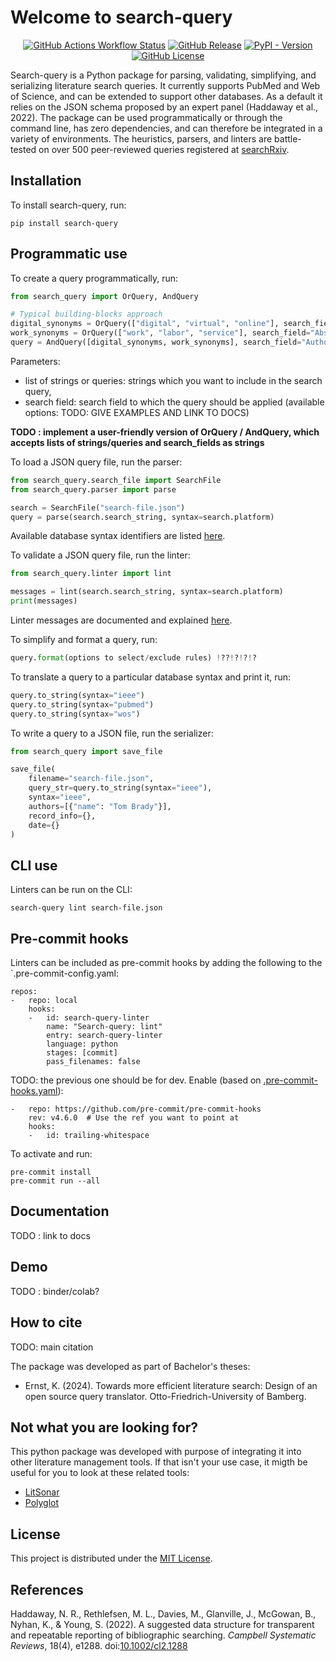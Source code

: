 #  Welcome to search-query

<div align="center">

[![GitHub Actions Workflow Status](https://img.shields.io/github/actions/workflow/status/CoLRev-Environment/search-query/.github%2Fworkflows%2Ftests.yml?label=tests)](https://github.com/CoLRev-Environment/search-query/actions/workflows/tests.yml)
[![GitHub Release](https://img.shields.io/github/v/release/CoLRev-Environment/search-query)](https://github.com/CoLRev-Environment/search-query/releases/)
[![PyPI - Version](https://img.shields.io/pypi/v/search-query?color=blue)](https://pypi.org/project/search-query/)
[![GitHub License](https://img.shields.io/github/license/CoLRev-Environment/search-query)](https://github.com/CoLRev-Environment/search-query/releases/)

</div>

Search-query is a Python package for parsing, validating, simplifying, and serializing literature search queries.
It currently supports PubMed and Web of Science, and can be extended to support other databases.
As a default it relies on the JSON schema proposed by an expert panel (Haddaway et al., 2022).
The package can be used programmatically or through the command line, has zero dependencies, and can therefore be integrated in a variety of environments.
The heuristics, parsers, and linters are battle-tested on over 500 peer-reviewed queries registered at [searchRxiv](https://www.cabidigitallibrary.org/journal/searchrxiv).

## Installation

To install search-query, run:

```
pip install search-query
```

## Programmatic use

To create a query programmatically, run:

```Python
from search_query import OrQuery, AndQuery

# Typical building-blocks approach
digital_synonyms = OrQuery(["digital", "virtual", "online"], search_field="Abstract")
work_synonyms = OrQuery(["work", "labor", "service"], search_field="Abstract")
query = AndQuery([digital_synonyms, work_synonyms], search_field="Author Keywords")
```

Parameters:

- list of strings or queries: strings which you want to include in the search query,
- search field: search field to which the query should be applied (available options: TODO: GIVE EXAMPLES AND LINK TO DOCS)

**TODO : implement a user-friendly version of OrQuery / AndQuery, which accepts lists of strings/queries and search_fields as strings**

To load a JSON query file, run the parser:

```python
from search_query.search_file import SearchFile
from search_query.parser import parse

search = SearchFile("search-file.json")
query = parse(search.search_string, syntax=search.platform)
```

Available database syntax identifiers are listed [here](docs/readme.md).

To validate a JSON query file, run the linter:

```Python
from search_query.linter import lint

messages = lint(search.search_string, syntax=search.platform)
print(messages)
```

Linter messages are documented and explained [here](docs/readme.md).

To simplify and format a query, run:

```Python
query.format(options to select/exclude rules) !??!?!?!?
```
To translate a query to a particular database syntax and print it, run:

```Python
query.to_string(syntax="ieee")
query.to_string(syntax="pubmed")
query.to_string(syntax="wos")
```

To write a query to a JSON file, run the serializer:

```Python
from search_query import save_file

save_file(
    filename="search-file.json",
    query_str=query.to_string(syntax="ieee"),
    syntax="ieee",
    authors=[{"name": "Tom Brady"}],
    record_info={},
    date={}
)
```

## CLI use

Linters can be run on the CLI:

```
search-query lint search-file.json
```

## Pre-commit hooks

Linters can be included as pre-commit hooks by adding the following to the `.pre-commit-config.yaml:

```
repos:
-   repo: local
    hooks:
    -   id: search-query-linter
        name: "Search-query: lint"
        entry: search-query-linter
        language: python
        stages: [commit]
        pass_filenames: false
```

TODO: the previous one should be for dev. Enable (based on [.pre-commit-hooks.yaml](https://github.com/pre-commit/pre-commit-hooks/blob/main/.pre-commit-hooks.yaml)):

```
-   repo: https://github.com/pre-commit/pre-commit-hooks
    rev: v4.6.0  # Use the ref you want to point at
    hooks:
    -   id: trailing-whitespace
```

To activate and run:

```
pre-commit install
pre-commit run --all
```

## Documentation

TODO : link to docs

## Demo

TODO : binder/colab?

## How to cite

TODO: main citation

The package was developed as part of Bachelor's theses:

- Ernst, K. (2024). Towards more efficient literature search: Design of an open source query translator. Otto-Friedrich-University of Bamberg.

## Not what you are looking for?

This python package was developed with purpose of integrating it into other literature management tools. If that isn't your use case, it migth be useful for you to look at these related tools:

- [LitSonar](https://litsonar.com/)
- [Polyglot](https://sr-accelerator.com/#/polyglot)

## License

This project is distributed under the [MIT License](LICENSE).

## References

Haddaway, N. R., Rethlefsen, M. L., Davies, M., Glanville, J., McGowan, B., Nyhan, K., & Young, S. (2022). A suggested data structure for transparent and repeatable reporting of bibliographic searching. *Campbell Systematic Reviews*, 18(4), e1288. doi:[10.1002/cl2.1288](https://onlinelibrary.wiley.com/doi/full/10.1002/cl2.1288)
